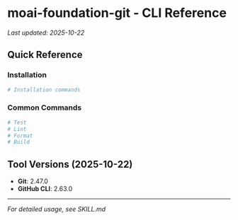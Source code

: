 # moai-foundation-git - CLI Reference

_Last updated: 2025-10-22_

## Quick Reference

### Installation

```bash
# Installation commands
```

### Common Commands

```bash
# Test
# Lint
# Format
# Build
```

## Tool Versions (2025-10-22)

- **Git**: 2.47.0
- **GitHub CLI**: 2.63.0

---

_For detailed usage, see SKILL.md_
